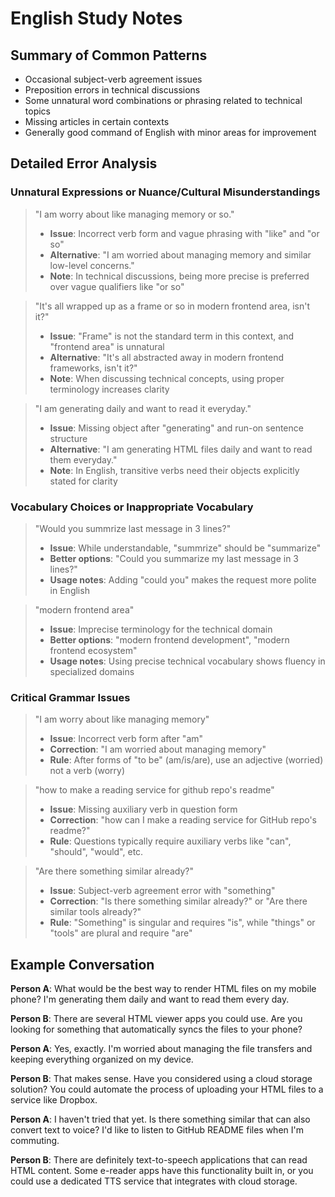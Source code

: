 # English Study Notes

## Summary of Common Patterns

- Occasional subject-verb agreement issues
- Preposition errors in technical discussions
- Some unnatural word combinations or phrasing related to technical topics
- Missing articles in certain contexts
- Generally good command of English with minor areas for improvement

## Detailed Error Analysis

### Unnatural Expressions or Nuance/Cultural Misunderstandings

> "I am worry about like managing memory or so."
> - **Issue**: Incorrect verb form and vague phrasing with "like" and "or so"
> - **Alternative**: "I am worried about managing memory and similar low-level concerns."
> - **Note**: In technical discussions, being more precise is preferred over vague qualifiers like "or so"

> "It's all wrapped up as a frame or so in modern frontend area, isn't it?"
> - **Issue**: "Frame" is not the standard term in this context, and "frontend area" is unnatural
> - **Alternative**: "It's all abstracted away in modern frontend frameworks, isn't it?"
> - **Note**: When discussing technical concepts, using proper terminology increases clarity

> "I am generating daily and want to read it everyday."
> - **Issue**: Missing object after "generating" and run-on sentence structure
> - **Alternative**: "I am generating HTML files daily and want to read them everyday."
> - **Note**: In English, transitive verbs need their objects explicitly stated for clarity

### Vocabulary Choices or Inappropriate Vocabulary

> "Would you summrize last message in 3 lines?"
> - **Issue**: While understandable, "summrize" should be "summarize" 
> - **Better options**: "Could you summarize my last message in 3 lines?"
> - **Usage notes**: Adding "could you" makes the request more polite in English

> "modern frontend area"
> - **Issue**: Imprecise terminology for the technical domain
> - **Better options**: "modern frontend development", "modern frontend ecosystem"
> - **Usage notes**: Using precise technical vocabulary shows fluency in specialized domains

### Critical Grammar Issues

> "I am worry about like managing memory"
> - **Issue**: Incorrect verb form after "am"
> - **Correction**: "I am worried about managing memory" 
> - **Rule**: After forms of "to be" (am/is/are), use an adjective (worried) not a verb (worry)

> "how to make a reading service for github repo's readme"
> - **Issue**: Missing auxiliary verb in question form
> - **Correction**: "how can I make a reading service for GitHub repo's readme?"
> - **Rule**: Questions typically require auxiliary verbs like "can", "should", "would", etc.

> "Are there something similar already?"
> - **Issue**: Subject-verb agreement error with "something"
> - **Correction**: "Is there something similar already?" or "Are there similar tools already?"
> - **Rule**: "Something" is singular and requires "is", while "things" or "tools" are plural and require "are"

## Example Conversation

**Person A**: What would be the best way to render HTML files on my mobile phone? I'm generating them daily and want to read them every day.

**Person B**: There are several HTML viewer apps you could use. Are you looking for something that automatically syncs the files to your phone?

**Person A**: Yes, exactly. I'm worried about managing the file transfers and keeping everything organized on my device.

**Person B**: That makes sense. Have you considered using a cloud storage solution? You could automate the process of uploading your HTML files to a service like Dropbox.

**Person A**: I haven't tried that yet. Is there something similar that can also convert text to voice? I'd like to listen to GitHub README files when I'm commuting.

**Person B**: There are definitely text-to-speech applications that can read HTML content. Some e-reader apps have this functionality built in, or you could use a dedicated TTS service that integrates with cloud storage.